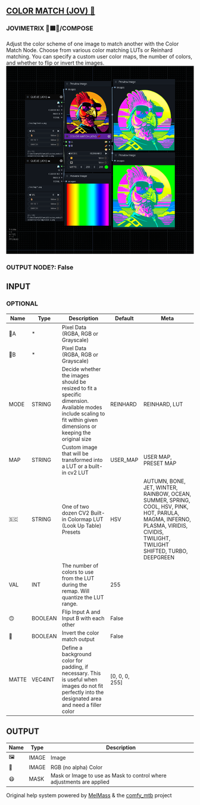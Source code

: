 [COLOR MATCH (JOV) 💞](https://github.com/Amorano/Jovimetrix-examples/blob/master/node/COLOR%20MATCH/COLOR%20MATCH.md)
---------------------------------------------------------------------------------------------------------------------
### JOVIMETRIX 🔺🟩🔵/COMPOSE
  
Adjust the color scheme of one image to match another with the Color Match Node. Choose from various color matching LUTs or Reinhard matching. You can specify a custom user color maps, the number of colors, and whether to flip or invert the images.  
![COLOR MATCH](https://raw.githubusercontent.com/Amorano/Jovimetrix-examples/master/node/COLOR%20MATCH/COLOR%20MATCH.png)
### OUTPUT NODE?: False
INPUT
-----
### OPTIONAL
| Name | Type | Description | Default | Meta |
| --- | --- | --- | --- | --- |
| 👾A | \* | Pixel Data (RGBA, RGB or Grayscale) |  |  |
| 👾B | \* | Pixel Data (RGBA, RGB or Grayscale) |  |  |
| MODE | STRING | Decide whether the images should be resized to fit a specific dimension. Available modes include scaling to fit within given dimensions or keeping the original size | REINHARD | REINHARD, LUT |
| MAP | STRING | Custom image that will be transformed into a LUT or a built-in cv2 LUT | USER\_MAP | USER MAP, PRESET MAP |
| 🇸🇨 | STRING | One of two dozen CV2 Built-in Colormap LUT (Look Up Table) Presets | HSV | AUTUMN, BONE, JET, WINTER, RAINBOW, OCEAN, SUMMER, SPRING, COOL, HSV, PINK, HOT, PARULA, MAGMA, INFERNO, PLASMA, VIRIDIS, CIVIDIS, TWILIGHT, TWILIGHT SHIFTED, TURBO, DEEPGREEN |
| VAL | INT | The number of colors to use from the LUT during the remap. Will quantize the LUT range. | 255 |  |
| 🙃 | BOOLEAN | Flip Input A and Input B with each other | False |  |
| 🔳 | BOOLEAN | Invert the color match output | False |  |
| MATTE | VEC4INT | Define a background color for padding, if necessary. This is useful when images do not fit perfectly into the designated area and need a filler color | [0, 0, 0, 255] |  |
OUTPUT
------
| Name | Type | Description |
| --- | --- | --- |
| 🖼️ | IMAGE | Image |
| 🌈 | IMAGE | RGB (no alpha) Color |
| 😷 | MASK | Mask or Image to use as Mask to control where adjustments are applied |
Original help system powered by [MelMass](https://github.com/melMass) & the [comfy\_mtb](https://github.com/melMass/comfy_mtb) project
